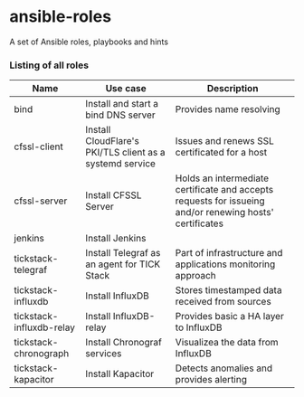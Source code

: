# ansible-roles

A set of Ansible roles, playbooks and hints

### Listing of all roles

| Name | Use case | Description |
|------|----------|-------------|
| bind | Install and start a bind DNS server | Provides name resolving |
| cfssl-client | Install CloudFlare's PKI/TLS client as a systemd service | Issues and renews SSL certificated for a host |
| cfssl-server | Install CFSSL Server | Holds an intermediate certificate and accepts requests for issueing and/or renewing hosts' certificates |
| jenkins | Install Jenkins | |
| tickstack-telegraf | Install Telegraf as an agent for TICK Stack| Part of infrastructure and applications monitoring approach |
| tickstack-influxdb | Install InfluxDB | Stores timestamped data received from sources |
| tickstack-influxdb-relay | Install InfluxDB-relay | Provides basic a HA layer to InfluxDB |
| tickstack-chronograph | Install Chronograf services | Visualizea the data from InfluxDB |
| tickstack-kapacitor | Install Kapacitor | Detects anomalies and provides alerting |
